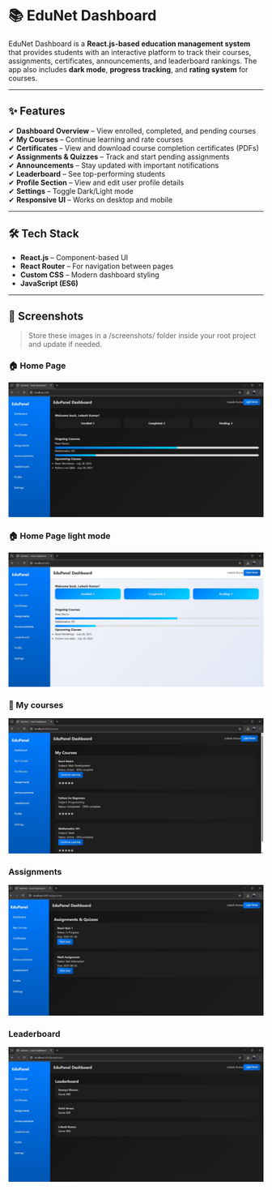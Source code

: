 # 📚 EduNet Dashboard

EduNet Dashboard is a **React.js-based education management system** that provides students with an interactive platform to track their courses, assignments, certificates, announcements, and leaderboard rankings. The app also includes **dark mode**, **progress tracking**, and **rating system** for courses.

---

## ✨ Features
✔ **Dashboard Overview** – View enrolled, completed, and pending courses  
✔ **My Courses** – Continue learning and rate courses  
✔ **Certificates** – View and download course completion certificates (PDFs)  
✔ **Assignments & Quizzes** – Track and start pending assignments  
✔ **Announcements** – Stay updated with important notifications  
✔ **Leaderboard** – See top-performing students  
✔ **Profile Section** – View and edit user profile details  
✔ **Settings** – Toggle Dark/Light mode  
✔ **Responsive UI** – Works on desktop and mobile  

---

## 🛠 Tech Stack
- **React.js** – Component-based UI
- **React Router** – For navigation between pages
- **Custom CSS** – Modern dashboard styling
- **JavaScript (ES6)**

---
## 📸 Screenshots

> Store these images in a /screenshots/ folder inside your root project and update if needed.

### 🏠 Home Page
![Home](./screenshots/home.jpg)

### 🏠 Home Page light mode
![Home](./screenshots/homelightmode.jpg)

### 📜 My courses
![Courses](./screenshots/mycourses.jpg)

### Assignments
![assignments](./screenshots/assignments.jpg)

### Leaderboard
![Leaderboard](./screenshots/leaderboard.jpg)



